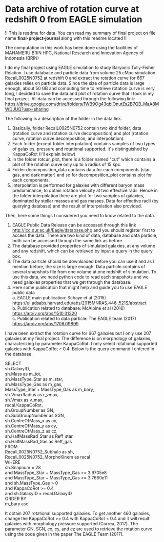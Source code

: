 # Data archive of rotation curve at redshift 0 from EAGLE simulation

!! This is readme for data. You can read my summary of final project on file name $\textbf{final-project-journal}$ along with this readme located !!

The computation in this work has been done using the facilities of MAHAMERU BRIN HPC, National Research and Innovation Agency of Indonesia (BRIN)

I do my final project using EAGLE simulation to study Baryonic Tully-Fisher Relation. I use database and particle data from volume 25 cMpc simulation RecalL0025N0752 at redshift 0 and extract the rotation curve for 667 galaxies relies on particle data. Since the size of particle data is large enough, about 50 GB and computing time to retrieve rotation curve is very long, I decided to save the data and plot of rotation curve that I took in my final project. All data can be accessed through the following link: https://drive.google.com/drive/folders/1WB9Og43qbiOnurZs2B7QB_MaA8MWDJUQ?usp=sharing

The following is a description of the folder in the data link.
1. Basically, folder RecalL0025N0752 contain two kind folder, data (rotation curve and rotation curve decomposition) and plot (rotation curve, rotation curve decomposition, and interpolation).
2. Each folder (except folder interpolation) contains samples of two types of galaxies, pressure and rotational supported. It's distinguished by KappaCoRot (I'll explain below).
3. In the folder rotcur_plot, there is a folder named "cut" which contains a plot of the rotation curve only up to a radius of 15 kpc.
4. Folder decomposition_data contains data for each components (star, gas, and dark matter) and so for decomposition_plot contains plot for each components.
5. Interpolation is performed for galaxies with different baryon mass predominance, to obtain rotation velocity at two effective radii. Hence in the folder interpolation there are plot for two samples of galaxies, dominated by stellar masses and gas masses. Data for effective radii (by querying database) and the result of interpolation also provided.

Then, here some things I considered you need to know related to the data.
1. EAGLE Public Data Release can be accessed through this link http://icc.dur.ac.uk/Eagle/database.php and you should register first to access the data. There are two kind of data, database and data particle, both can be accessed through the same link as before.
2. The database provided properties of simulated galaxies, at any volume and any redshift, which can be retrieved by input a query in the query box.
3. The data particle should be downloaded before you can use it and as I mention before, the size is large enough. Data particle contains of several snapshots file from one volume at one redshift of simulation. To use this data, we need python code to read each snapshots and we need galaxies properties that we get through the database.
4. Here some publication that might help and guide you to use EAGLE public data \
   a. EAGLE main publication: Schaye et al (2015) \
      https://ui.adsabs.harvard.edu/abs/2015MNRAS.446..521S/abstract \
   b. Publication related to database: McAlpine et al (2016) \
      https://arxiv.org/abs/1510.01320 \
   c. Publication related to data particle: The EAGLE team (2017) \
      https://arxiv.org/abs/1706.09899 
   
I have been extract the rotation curve for 667 galaxies but I only use 207 galaxies at my final project. The difference is on morphology of galaxies, characterizing by parameter KappaCoRot. I only select rotational supported galaxies with KappaCoRot $\geq$ 0.4. Below is the query command I entered in the database.

SELECT \
     sh.GalaxyID, \
     sh.Mass as m_tot, \
     sh.MassType_Star as m_star, \
     sh.MassType_Gas as m_gas, \
     MassType_Star + MassType_Gas as m_bary, \
     sh.VmaxRadius as r_vmax, \
     sh.Vmax as v_max, \
     recal.KappaCoRot, \
     sh.GroupNumber as GN, \
     sh.SubGroupNumber as SGN, \
     sh.CentreOfMass_x as cx, \
     sh.CentreOfMass_y as cy, \
     sh.CentreOfMass_z as cz, \
     sh.HalfMassRad_Star as Reff_star \
     sh.HalfMassRad_Gas as Reff_gas \
FROM \
     RecalL0025N0752_Subhalo as sh, \
     RecalL0025N0752_MorphoKinem as recal \
WHERE \
     sh.Snapnum = 28 \
     and MassType_Star + MassType_Gas >= 3.9705e8 \
     and MassType_Star + MassType_Gas <= 3.7660e11 \
     and sh.MassType_Gas > 0 \
     and KappaCoRot >= 0.4 \
     and sh.GalaxyID = recal.GalaxyID \
ORDER BY \
     m_bary asc

It obtain 207 rotational supported galaxies. To get another 460 galaxies, change the KappaCoRot >= 0.4 with KappaCoRot < 0.4 and it will result galaxies with morphology pressure supported (Correa, 2017). The parameter GN, SGN, cx, cy, and cz are used to retrieve the rotation curve using the code given in the paper The EAGLE Team (2017).
